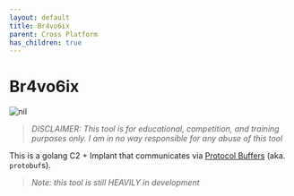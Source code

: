 ```yaml
---
layout: default
title: Br4vo6ix
parent: Cross Platform
has_children: true
---
```


# Br4vo6ix

![nil](https://img.shields.io/badge/nil-goated-green)

> _DISCLAIMER: This tool is for educational, competition, and training purposes only. I am in no way responsible for any abuse of this tool_

This is a golang C2 + Implant that communicates via [Protocol Buffers](https://developers.google.com/protocol-buffers) (aka. `protobuf`s).

> _Note: this tool is still HEAVILY in development_
